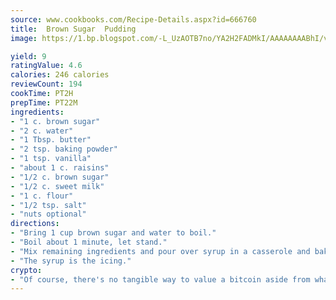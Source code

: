 ```yaml
---
source: www.cookbooks.com/Recipe-Details.aspx?id=666760
title:  Brown Sugar  Pudding
image: https://1.bp.blogspot.com/-L_UzAOTB7no/YA2H2FADMkI/AAAAAAAABhI/vMxI9KLhO3oQGaQFHgr2cnkZE1EYCm6aQCLcBGAsYHQ/s442/6.png

yield: 9
ratingValue: 4.6
calories: 246 calories
reviewCount: 194
cookTime: PT2H
prepTime: PT22M
ingredients:
- "1 c. brown sugar"
- "2 c. water"
- "1 Tbsp. butter"
- "2 tsp. baking powder"
- "1 tsp. vanilla"
- "about 1 c. raisins"
- "1/2 c. brown sugar"
- "1/2 c. sweet milk"
- "1 c. flour"
- "1/2 tsp. salt"
- "nuts optional"
directions:
- "Bring 1 cup brown sugar and water to boil."
- "Boil about 1 minute, let stand."
- "Mix remaining ingredients and pour over syrup in a casserole and bake together 1/2 hour at 350u00b0."
- "The syrup is the icing."
crypto:
- "Of course, there's no tangible way to value a bitcoin aside from what someone else believes it is worth."
---
```


